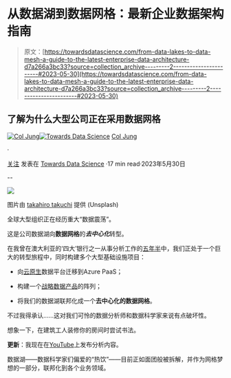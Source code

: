 # 从数据湖到数据网格：最新企业数据架构指南

> 原文：[https://towardsdatascience.com/from-data-lakes-to-data-mesh-a-guide-to-the-latest-enterprise-data-architecture-d7a266a3bc33?source=collection_archive---------2-----------------------#2023-05-30](https://towardsdatascience.com/from-data-lakes-to-data-mesh-a-guide-to-the-latest-enterprise-data-architecture-d7a266a3bc33?source=collection_archive---------2-----------------------#2023-05-30)

## 了解为什么大型公司正在采用数据网格

[](https://col-jung.medium.com/?source=post_page-----d7a266a3bc33--------------------------------)[![Col Jung](../Images/45ef9475b60f22a3c78c9c8e428812c3.png)](https://col-jung.medium.com/?source=post_page-----d7a266a3bc33--------------------------------)[](https://towardsdatascience.com/?source=post_page-----d7a266a3bc33--------------------------------)[![Towards Data Science](../Images/a6ff2676ffcc0c7aad8aaf1d79379785.png)](https://towardsdatascience.com/?source=post_page-----d7a266a3bc33--------------------------------) [Col Jung](https://col-jung.medium.com/?source=post_page-----d7a266a3bc33--------------------------------)

·

[关注](https://medium.com/m/signin?actionUrl=https%3A%2F%2Fmedium.com%2F_%2Fsubscribe%2Fuser%2F8d4e2c520037&operation=register&redirect=https%3A%2F%2Ftowardsdatascience.com%2Ffrom-data-lakes-to-data-mesh-a-guide-to-the-latest-enterprise-data-architecture-d7a266a3bc33&user=Col+Jung&userId=8d4e2c520037&source=post_page-8d4e2c520037----d7a266a3bc33---------------------post_header-----------) 发表在 [Towards Data Science](https://towardsdatascience.com/?source=post_page-----d7a266a3bc33--------------------------------) ·17 min read·2023年5月30日[](https://medium.com/m/signin?actionUrl=https%3A%2F%2Fmedium.com%2F_%2Fvote%2Ftowards-data-science%2Fd7a266a3bc33&operation=register&redirect=https%3A%2F%2Ftowardsdatascience.com%2Ffrom-data-lakes-to-data-mesh-a-guide-to-the-latest-enterprise-data-architecture-d7a266a3bc33&user=Col+Jung&userId=8d4e2c520037&source=-----d7a266a3bc33---------------------clap_footer-----------)

--

[](https://medium.com/m/signin?actionUrl=https%3A%2F%2Fmedium.com%2F_%2Fbookmark%2Fp%2Fd7a266a3bc33&operation=register&redirect=https%3A%2F%2Ftowardsdatascience.com%2Ffrom-data-lakes-to-data-mesh-a-guide-to-the-latest-enterprise-data-architecture-d7a266a3bc33&source=-----d7a266a3bc33---------------------bookmark_footer-----------)![](../Images/d3b6f86acb42601cc9493acc18a92e28.png)

图片由 [takahiro takuchi](https://unsplash.com/photos/McmRfLKw8yg) 提供 (Unsplash)

全球大型组织正在经历重大“数据震荡”。

这是公司数据湖向**数据网格**的***去中心化***转型。

在我曾在澳大利亚的‘四大’银行之一从事分析工作的[五年半](/from-data-warehouses-and-lakes-to-data-mesh-a-guide-to-enterprise-data-architecture-e2d93b2466b1)中，我们正处于一个巨大的转型旅程中，同时构建多个大型基础设施项目：

+   向[云原生](https://generativeai.pub/cloud-computing-unleashed-how-to-harness-the-power-of-cloud-for-your-business-f72e8e23be9)数据平台迁移到Azure PaaS；

+   构建一个[战略数据产品](https://generativeai.pub/data-products-why-your-organisation-needs-them-4ac7bf2e5953)的阵列；

+   将我们的数据湖联邦化成一个**去中心化的数据网格**。

不过我得承认……这对我们可怜的数据分析师和数据科学家来说有点破坏性。

想象一下，在建筑工人装修你的房间时尝试书法。

**更新**：我现在在[YouTube](https://www.youtube.com/@col_builds)上发布分析内容。

数据湖——数据科学家们偏爱的“热饮”——目前正如面团般被拆解，并作为网格梦想的一部分，联邦化到各个业务领域。
